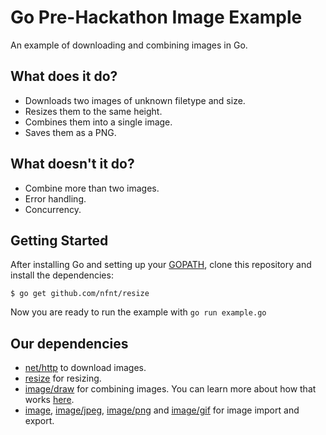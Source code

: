 Go Pre-Hackathon Image Example
==============================

An example of downloading and combining images in Go.

## What does it do?

* Downloads two images of unknown filetype and size.
* Resizes them to the same height.
* Combines them into a single image.
* Saves them as a PNG.

## What doesn't it do?

* Combine more than two images.
* Error handling.
* Concurrency.

## Getting Started

After installing Go and setting up your [GOPATH](http://golang.org/doc/code.html#GOPATH), clone this repository and install the dependencies:

```
$ go get github.com/nfnt/resize
```

Now you are ready to run the example with `go run example.go`

## Our dependencies

* [net/http](http://golang.org/pkg/net/http/) to download images.
* [resize](https://github.com/nfnt/resize) for resizing.
* [image/draw](http://golang.org/pkg/image/draw/) for combining images. You can learn more about how that works [here](http://blog.golang.org/go-imagedraw-package).
* [image](http://golang.org/pkg/image/), [image/jpeg](http://golang.org/pkg/image/jpeg/), [image/png](http://golang.org/pkg/image/png/) and [image/gif](http://golang.org/pkg/image/gif/) for image import and export.